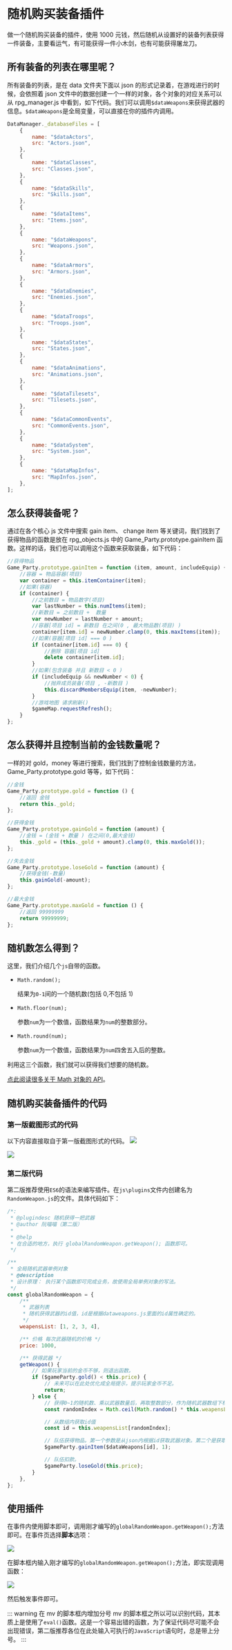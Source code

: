 # 随机购买装备插件

做一个随机购买装备的插件，使用 1000 元钱，然后随机从设置好的装备列表获得一件装备，主要看运气，有可能获得一件小木剑，也有可能获得屠龙刀。

## 所有装备的列表在哪里呢？

所有装备的列表，是在 data 文件夹下面以 json 的形式记录着，在游戏进行的时候，会依照着 json 文件中的数据创建一个一样的对象，各个对象的对应关系可以从 rpg_manager.js 中看到，如下代码。我们可以调用`$dataWeapons`来获得武器的信息。`$dataWeapons`是全局变量，可以直接在你的插件内调用。

```js
DataManager._databaseFiles = [
	{
		name: "$dataActors",
		src: "Actors.json",
	},
	{
		name: "$dataClasses",
		src: "Classes.json",
	},
	{
		name: "$dataSkills",
		src: "Skills.json",
	},
	{
		name: "$dataItems",
		src: "Items.json",
	},
	{
		name: "$dataWeapons",
		src: "Weapons.json",
	},
	{
		name: "$dataArmors",
		src: "Armors.json",
	},
	{
		name: "$dataEnemies",
		src: "Enemies.json",
	},
	{
		name: "$dataTroops",
		src: "Troops.json",
	},
	{
		name: "$dataStates",
		src: "States.json",
	},
	{
		name: "$dataAnimations",
		src: "Animations.json",
	},
	{
		name: "$dataTilesets",
		src: "Tilesets.json",
	},
	{
		name: "$dataCommonEvents",
		src: "CommonEvents.json",
	},
	{
		name: "$dataSystem",
		src: "System.json",
	},
	{
		name: "$dataMapInfos",
		src: "MapInfos.json",
	},
];
```

## 怎么获得装备呢？

通过在各个核心 js 文件中搜索 gain item、 change item 等关键词，我们找到了获得物品的函数是放在 rpg_objects.js 中的 Game_Party.prototype.gainItem 函数。这样的话，我们也可以调用这个函数来获取装备，如下代码：

```js
//获得物品
Game_Party.prototype.gainItem = function (item, amount, includeEquip) {
	//容器 = 物品容器(项目)
	var container = this.itemContainer(item);
	//如果(容器)
	if (container) {
		//之前数目 = 物品数字(项目)
		var lastNumber = this.numItems(item);
		//新数目 = 之前数目 +  数量
		var newNumber = lastNumber + amount;
		//容器[项目 id] = 新数目 在之间(0 , 最大物品数(项目) )
		container[item.id] = newNumber.clamp(0, this.maxItems(item));
		//如果(容器[项目 id] === 0 )
		if (container[item.id] === 0) {
			//删除 容器[项目 id]
			delete container[item.id];
		}
		//如果(包含装备 并且 新数目 < 0 )
		if (includeEquip && newNumber < 0) {
			//抛弃成员装备(项目 , -新数目 )
			this.discardMembersEquip(item, -newNumber);
		}
		//游戏地图 请求刷新()
		$gameMap.requestRefresh();
	}
};
```

## 怎么获得并且控制当前的金钱数量呢？

一样的对 gold，money 等进行搜索，我们找到了控制金钱数量的方法，Game_Party.prototype.gold 等等，如下代码：

```js
//金钱
Game_Party.prototype.gold = function () {
	//返回 金钱
	return this._gold;
};

//获得金钱
Game_Party.prototype.gainGold = function (amount) {
	//金钱 = (金钱 + 数量 ) 在之间(0,最大金钱)
	this._gold = (this._gold + amount).clamp(0, this.maxGold());
};

//失去金钱
Game_Party.prototype.loseGold = function (amount) {
	//获得金钱(-数量)
	this.gainGold(-amount);
};

//最大金钱
Game_Party.prototype.maxGold = function () {
	//返回 99999999
	return 99999999;
};
```

## 随机数怎么得到？

这里，我们介绍几个`js`自带的函数。

- `Math.random();`

  结果为`0-1`间的一个随机数(包括 0,不包括 1)

- `Math.floor(num);`

  参数`num`为一个数值，函数结果为`num`的整数部分。

- `Math.round(num);`

  参数`num`为一个数值，函数结果为`num`四舍五入后的整数。

利用这三个函数，我们就可以获得我们想要的随机数。

[点此阅读很多关于 Math 对象的 API](https://developer.mozilla.org/zh-CN/docs/Web/JavaScript/Reference/Global_Objects/Math)。

## 随机购买装备插件的代码

### 第一版截图形式的代码

以下内容直接取自于第一版截图形式的代码。
![](https://rpg.blue/data/attachment/forum/201608/15/204909vu5a6v0o79k9guoe.png)

![](https://rpg.blue/data/attachment/forum/201608/15/204910we7qzq124b9gk67l.png)

### 第二版代码 <Badge text="推荐" />

第二版推荐使用`ES6`的语法来编写插件。在`js\plugins`文件内创建名为`RandomWeapon.js`的文件。具体代码如下：

```js
/*:
 * @plugindesc 随机获得一把武器
 * @author 阮喵喵（第二版）
 *
 * @help
 * 在合适的地方，执行 globalRandomWeapon.getWeapon(); 函数即可。
 */

/**
 * 全局随机武器单例对象
 * @description
 * 设计原理： 执行某个函数即可完成业务，故使用全局单例对象的写法。
 */
const globalRandomWeapon = {
	/**
	 * 武器列表
	 * 随机获得武器的id值，id是根据dataweapons.js里面的id属性确定的。
	 */
	weapensList: [1, 2, 3, 4],

	/** 价格 每次武器随机的价格 */
	price: 1000,

	/** 获得武器 */
	getWeapon() {
		// 如果玩家当前的金币不够，则退出函数。
		if ($gameParty.gold() < this.price) {
			// 未来可以在此处优化成全局提示，提示玩家金币不足。
			return;
		} else {
			// 获得0~1的随机数、乘以武器数量后，再取整数部分，作为随机武器数组下标
			const randomIndex = Math.ceil(Math.random() * this.weapensList.length);

			// 从数组内获取id值
			const id = this.weapensList[randomIndex];

			// 队伍获得物品。第一个参数是从json内根据id获取武器对象。第二个是获取的物品数量。
			$gameParty.gainItem($dataWeapons[id], 1);

			// 队伍扣款。
			$gameParty.loseGold(this.price);
		}
	},
};
```

## 使用插件

在事件内使用脚本即可，调用刚才编写的`globalRandomWeapon.getWeapon();`方法即可。在事件页选择**脚本**选项：

![](https://s4.ax1x.com/2022/02/04/HeyHv8.png)

在脚本框内输入刚才编写的`globalRandomWeapon.getWeapon();`方法，即实现调用函数：

![](https://s4.ax1x.com/2022/02/04/Hecpod.png)

然后触发事件即可。

::: warning 在 mv 的脚本框内增加分号
mv 的脚本框之所以可以识别代码，其本质上是使用了`eval()`函数。这是一个容易出错的函数，为了保证代码尽可能不会出现错误，第二版推荐各位在此处输入可执行的`JavaScript`语句时，总是带上分号。
:::
